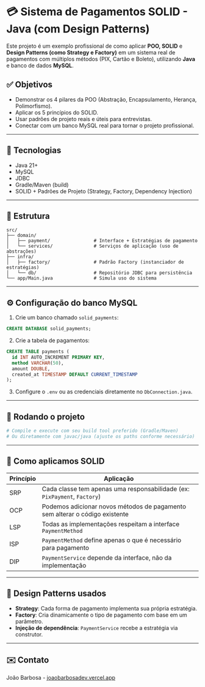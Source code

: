 

# 💳 Sistema de Pagamentos SOLID - Java (com Design Patterns)

Este projeto é um exemplo profissional de como aplicar **POO, SOLID** e **Design Patterns (como Strategy e Factory)** em um sistema real de pagamentos com múltiplos métodos (PIX, Cartão e Boleto), utilizando **Java** e banco de dados **MySQL**.

## ✅ Objetivos
- Demonstrar os 4 pilares da POO (Abstração, Encapsulamento, Herança, Polimorfismo).
- Aplicar os 5 princípios do SOLID.
- Usar padrões de projeto reais e úteis para entrevistas.
- Conectar com um banco MySQL real para tornar o projeto profissional.

---

## 🧱 Tecnologias
- Java 21+
- MySQL
- JDBC
- Gradle/Maven (build)
- SOLID + Padrões de Projeto (Strategy, Factory, Dependency Injection)

---

## 📂 Estrutura
```
src/
├── domain/
│   ├── payment/                # Interface + Estratégias de pagamento
│   └── services/               # Serviços de aplicação (uso de abstrações)
├── infra/
│   ├── factory/                # Padrão Factory (instanciador de estratégias)
│   └── db/                     # Repositório JDBC para persistência
└── app/Main.java               # Simula uso do sistema
```

---

## ⚙️ Configuração do banco MySQL
1. Crie um banco chamado `solid_payments`:
```sql
CREATE DATABASE solid_payments;
```
2. Crie a tabela de pagamentos:
```sql
CREATE TABLE payments (
  id INT AUTO_INCREMENT PRIMARY KEY,
  method VARCHAR(50),
  amount DOUBLE,
  created_at TIMESTAMP DEFAULT CURRENT_TIMESTAMP
);
```

3. Configure o `.env` ou as credenciais diretamente no `DbConnection.java`.

---

## 🚀 Rodando o projeto

```bash
# Compile e execute com seu build tool preferido (Gradle/Maven)
# Ou diretamente com javac/java (ajuste os paths conforme necessário)
```

---

## 🧠 Como aplicamos SOLID

| Princípio | Aplicação                                                                 |
|-----------|---------------------------------------------------------------------------|
| SRP       | Cada classe tem apenas uma responsabilidade (ex: `PixPayment`, `Factory`) |
| OCP       | Podemos adicionar novos métodos de pagamento sem alterar o código existente |
| LSP       | Todas as implementações respeitam a interface `PaymentMethod`             |
| ISP       | `PaymentMethod` define apenas o que é necessário para pagamento           |
| DIP       | `PaymentService` depende da interface, não da implementação               |

---

## 🧠 Design Patterns usados

- **Strategy**: Cada forma de pagamento implementa sua própria estratégia.
- **Factory**: Cria dinamicamente o tipo de pagamento com base em um parâmetro.
- **Injeção de dependência**: `PaymentService` recebe a estratégia via construtor.

---

## ✉️ Contato
João Barbosa - [joaobarbosadev.vercel.app](https://joaobarbosadev.vercel.app)

